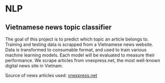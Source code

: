 # NLP
## Vietnamese news topic classifier
The goal of this project is to predict which topic an article belongs to. Training and testing data is scrapped from a Vietnamese news website. Data is transformed to consumable format, and used to train various machine learning models. Each model will be evaluated to measure their performance.
We scrape articles from vnexpress.net, the most well-known digital news site in Vietnam. 

Source of news articles used: [vnexpress.net](https://vnexpress.net/)
